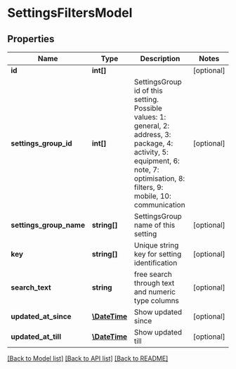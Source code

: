 # SettingsFiltersModel

## Properties
Name | Type | Description | Notes
------------ | ------------- | ------------- | -------------
**id** | **int[]** |  | [optional] 
**settings_group_id** | **int[]** | SettingsGroup id of this setting. Possible values: 1: general, 2: address, 3: package, 4: activity, 5: equipment, 6: note, 7: optimisation, 8: filters, 9: mobile, 10: communication | [optional] 
**settings_group_name** | **string[]** | SettingsGroup name of this setting | [optional] 
**key** | **string[]** | Unique string key for setting identification | [optional] 
**search_text** | **string** | free search through text and numeric type columns | [optional] 
**updated_at_since** | [**\DateTime**](\DateTime.md) | Show updated since | [optional] 
**updated_at_till** | [**\DateTime**](\DateTime.md) | Show updated till | [optional] 

[[Back to Model list]](../README.md#documentation-for-models) [[Back to API list]](../README.md#documentation-for-api-endpoints) [[Back to README]](../README.md)


